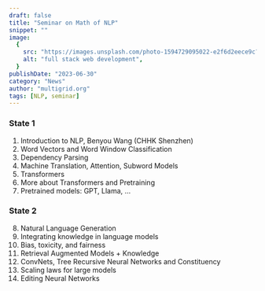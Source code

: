 ```yaml
---
draft: false
title: "Seminar on Math of NLP"
snippet: ""
image:
  {
    src: "https://images.unsplash.com/photo-1594729095022-e2f6d2eece9c?crop=entropy&cs=tinysrgb&fit=max&fm=jpg&ixid=MnwxfDB8MXxyYW5kb218MHx8Y29kZXx8fHx8fDE2Nzg4OTQ2MDc&ixlib=rb-4.0.3&q=80&w=1080",
    alt: "full stack web development",
  }
publishDate: "2023-06-30"
category: "News"
author: "multigrid.org"
tags: [NLP, seminar]
---
```


### **State 1**
1. Introduction to NLP, Benyou Wang (CHHK Shenzhen)  
2. Word Vectors and Word Window Classification  
3. Dependency Parsing  
4. Machine Translation, Attention, Subword Models  
5. Transformers  
6. More about Transformers and Pretraining  
7. Pretrained models: GPT, Llama, …  


### **State 2**
8. Natural Language Generation  
9. Integrating knowledge in language models  
10. Bias, toxicity, and fairness  
11. Retrieval Augmented Models + Knowledge  
12. ConvNets, Tree Recursive Neural Networks and Constituency  
13. Scaling laws for large models  
14. Editing Neural Networks  
